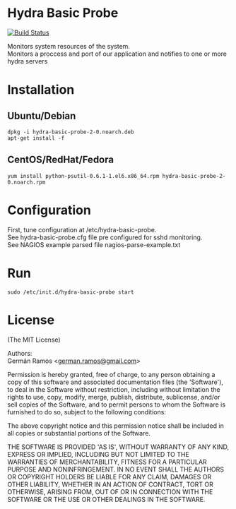 Hydra Basic Probe
=================

[![Build Status](https://travis-ci.org/innotech/hydra-basic-probe.png)](https://travis-ci.org/innotech/hydra-basic-probe)

Monitors system resources of the system.  
Monitors a proccess and port of our application and notifies to one or more hydra servers

# Installation

## Ubuntu/Debian
```
dpkg -i hydra-basic-probe-2-0.noarch.deb
apt-get install -f
```
## CentOS/RedHat/Fedora
```
yum install python-psutil-0.6.1-1.el6.x86_64.rpm hydra-basic-probe-2-0.noarch.rpm 
```

# Configuration

First, tune configuration at /etc/hydra-basic-probe.  
See hydra-basic-probe.cfg file pre configured for sshd monitoring.  
See NAGIOS example parsed file nagios-parse-example.txt

# Run
```
sudo /etc/init.d/hydra-basic-probe start
```

# License

(The MIT License)

Authors:  
Germán Ramos &lt;german.ramos@gmail.com&gt;  

Permission is hereby granted, free of charge, to any person obtaining
a copy of this software and associated documentation files (the
'Software'), to deal in the Software without restriction, including
without limitation the rights to use, copy, modify, merge, publish,
distribute, sublicense, and/or sell copies of the Software, and to
permit persons to whom the Software is furnished to do so, subject to
the following conditions:

The above copyright notice and this permission notice shall be
included in all copies or substantial portions of the Software.

THE SOFTWARE IS PROVIDED 'AS IS', WITHOUT WARRANTY OF ANY KIND,
EXPRESS OR IMPLIED, INCLUDING BUT NOT LIMITED TO THE WARRANTIES OF
MERCHANTABILITY, FITNESS FOR A PARTICULAR PURPOSE AND NONINFRINGEMENT.
IN NO EVENT SHALL THE AUTHORS OR COPYRIGHT HOLDERS BE LIABLE FOR ANY
CLAIM, DAMAGES OR OTHER LIABILITY, WHETHER IN AN ACTION OF CONTRACT,
TORT OR OTHERWISE, ARISING FROM, OUT OF OR IN CONNECTION WITH THE
SOFTWARE OR THE USE OR OTHER DEALINGS IN THE SOFTWARE.
